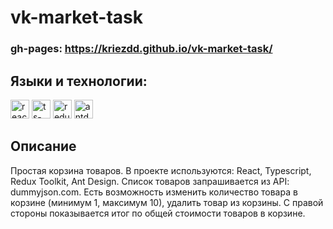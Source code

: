 # vk-market-task

### gh-pages: https://kriezdd.github.io/vk-market-task/

## Языки и технологии:
<p>
   <img src="https://upload.wikimedia.org/wikipedia/commons/4/47/React.svg" alt="react-logo" width="30"/>
   <img src="https://upload.wikimedia.org/wikipedia/commons/4/4c/Typescript_logo_2020.svg" alt="ts-logo" width="30"/>
   <img src="https://cdn.iconscout.com/icon/free/png-512/free-redux-283024.png?f=webp&w=256" alt="redux-toolkit" width="30"/>
   <img src="https://static-00.iconduck.com/assets.00/ant-design-icon-512x512-xbdsnx83.png" alt="antd" width="30"/>
</p>

## Описание
Простая корзина товаров. В проекте используются: React, Typescript, Redux Toolkit, Ant Design. Список товаров запрашивается из API: dummyjson.com.
Есть возможность изменить количество товара в корзине (минимум 1, максимум 10), удалить товар из корзины. С правой стороны показывается итог по общей стоимости товаров в корзине.
